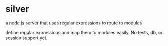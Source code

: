 silver
======

a node js server that uses regular expressions to route to modules


define regular expressions and map them to modules easily. No tests, db, or session support yet.
